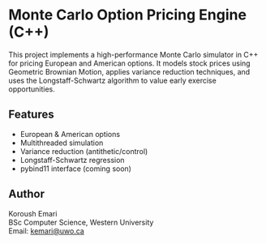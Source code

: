 # Monte Carlo Option Pricing Engine (C++)

This project implements a high-performance Monte Carlo simulator in C++ for pricing European and American options. It models stock prices using Geometric Brownian Motion, applies variance reduction techniques, and uses the Longstaff-Schwartz algorithm to value early exercise opportunities.

## Features
- European & American options
- Multithreaded simulation
- Variance reduction (antithetic/control)
- Longstaff-Schwartz regression
- pybind11 interface (coming soon)

## Author
Koroush Emari  
BSc Computer Science, Western University  
Email: kemari@uwo.ca